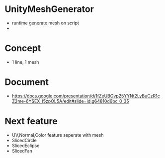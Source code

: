 # UnityMeshGenerator
- runtime generate mesh on script
- 

# Concept
- 1 line, 1 mesh

# Document
- https://docs.google.com/presentation/d/1fZeUBGvp25YYNt2LyBuCzR1cZ2me-6YSEX_I5zpOL5A/edit#slide=id.g64810d6bc_0_35

# Next feature
- UV,Normal,Color feature seperate with mesh
- SlicedCircle
- SlicedEclipse
- SlicedFan
